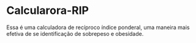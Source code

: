 # Calcularora-RIP
Essa é uma calculadora de recíproco índice ponderal, uma maneira mais efetiva de se identificação de sobrepeso e obesidade.
